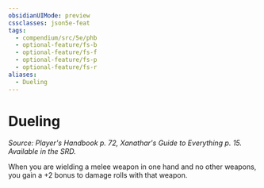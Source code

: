 ```yaml
---
obsidianUIMode: preview
cssclasses: json5e-feat
tags:
  - compendium/src/5e/phb
  - optional-feature/fs-b
  - optional-feature/fs-f
  - optional-feature/fs-p
  - optional-feature/fs-r
aliases:
  - Dueling
---
```

# Dueling
*Source: Player's Handbook p. 72, Xanathar's Guide to Everything p. 15. Available in the SRD.*  

When you are wielding a melee weapon in one hand and no other weapons, you gain a +2 bonus to damage rolls with that weapon.